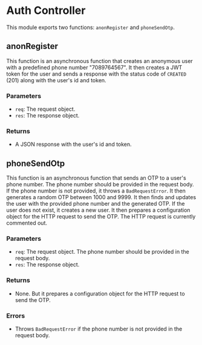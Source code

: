 # Auth Controller

This module exports two functions: `anonRegister` and `phoneSendOtp`.

## anonRegister

This function is an asynchronous function that creates an anonymous user with a predefined phone number "7089764567". It then creates a JWT token for the user and sends a response with the status code of `CREATED` (201) along with the user's id and token.

### Parameters

- `req`: The request object.
- `res`: The response object.

### Returns

- A JSON response with the user's id and token.

## phoneSendOtp

This function is an asynchronous function that sends an OTP to a user's phone number. The phone number should be provided in the request body. If the phone number is not provided, it throws a `BadRequestError`. It then generates a random OTP between 1000 and 9999. It then finds and updates the user with the provided phone number and the generated OTP. If the user does not exist, it creates a new user. It then prepares a configuration object for the HTTP request to send the OTP. The HTTP request is currently commented out.

### Parameters

- `req`: The request object. The phone number should be provided in the request body.
- `res`: The response object.

### Returns

- None. But it prepares a configuration object for the HTTP request to send the OTP.

### Errors

- Throws `BadRequestError` if the phone number is not provided in the request body.

